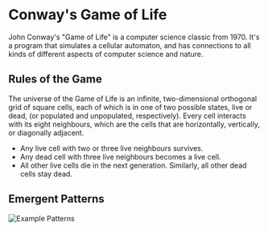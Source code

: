 # Conway's Game of Life

John Conway's "Game of Life" is a computer science classic from 1970. It's a program that simulates a cellular automaton, and has connections to all kinds of different aspects of computer science and nature.

## Rules of the Game

The universe of the Game of Life is an infinite, two-dimensional orthogonal grid of square cells, each of which is in one of two possible states, live or dead, (or populated and unpopulated, respectively). Every cell interacts with its eight neighbours, which are the cells that are horizontally, vertically, or diagonally adjacent.

- Any live cell with two or three live neighbours survives.
- Any dead cell with three live neighbours becomes a live cell.
- All other live cells die in the next generation. Similarly, all other dead cells stay dead.

## Emergent Patterns

![Example Patterns](/docs/images/patterns.gif)

